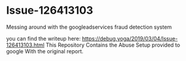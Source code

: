 # Issue-126413103
Messing around with the googleadservices fraud detection system<br>

you can find the writeup here: https://debug.yoga/2019/03/04/Issue-126413103.html
This Repository Contains the Abuse Setup provided to google With the original report.



